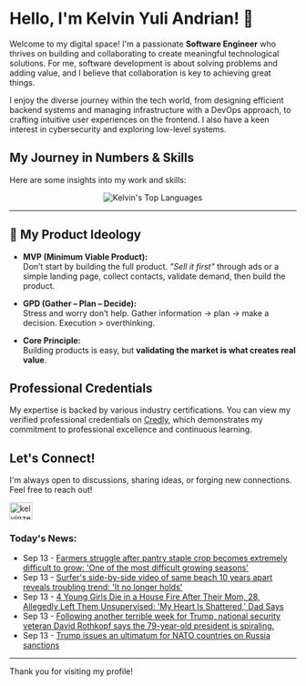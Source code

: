 # Hello, I'm Kelvin Yuli Andrian! 👋

Welcome to my digital space! I'm a passionate **Software Engineer** who thrives on building and collaborating to create meaningful technological solutions. For me, software development is about solving problems and adding value, and I believe that collaboration is key to achieving great things.

I enjoy the diverse journey within the tech world, from designing efficient backend systems and managing infrastructure with a DevOps approach, to crafting intuitive user experiences on the frontend. I also have a keen interest in cybersecurity and exploring low-level systems.

## My Journey in Numbers & Skills

Here are some insights into my work and skills:

<p align="center">
  <img src="https://github-readme-stats.vercel.app/api/top-langs/?username=kelvinzer0&layout=compact&theme=radical" alt="Kelvin's Top Languages" />
</p>

---

## 🚀 My Product Ideology

- **MVP (Minimum Viable Product):**  
  Don’t start by building the full product. *"Sell it first"* through ads or a simple landing page, collect contacts, validate demand, then build the product.

- **GPD (Gather – Plan – Decide):**  
  Stress and worry don’t help. Gather information → plan → make a decision. Execution > overthinking.

- **Core Principle:**  
  Building products is easy, but **validating the market is what creates real value**.

## Professional Credentials

My expertise is backed by various industry certifications. You can view my verified professional credentials on [Credly](https://www.credly.com/users/kelvin-yuli-andrian/badges), which demonstrates my commitment to professional excellence and continuous learning.

## Let's Connect!

I'm always open to discussions, sharing ideas, or forging new connections. Feel free to reach out!

<p align="left">
    <a href="https://linkedin.com/in/kelvinzero" target="blank"><img align="center" src="https://cdn.jsdelivr.net/npm/simple-icons@3.0.1/icons/linkedin.svg" alt="kelvinzero" height="30" width="40" /></a>
</p>

### Today's News:

<!-- feed start -->
- Sep 13 - [Farmers struggle after pantry staple crop becomes extremely difficult to grow: 'One of the most difficult growing seasons'](https://www.yahoo.com/news/articles/farmers-struggle-pantry-staple-crop-235500653.html)
- Sep 13 - [Surfer's side-by-side video of same beach 10 years apart reveals troubling trend: 'It no longer holds'](https://www.yahoo.com/news/articles/surfers-side-side-video-same-230000475.html)
- Sep 13 - [4 Young Girls Die in a House Fire After Their Mom, 28, Allegedly Left Them Unsupervised: 'My Heart Is Shattered,' Dad Says](https://www.yahoo.com/news/articles/4-young-girls-die-house-200056066.html)
- Sep 13 - [Following another terrible week for Trump, national security veteran David Rothkopf says the 79-year-old president is spiraling.](https://www.yahoo.com/news/videos/following-another-terrible-week-trump-190426213.html)
- Sep 13 - [Trump issues an ultimatum for NATO countries on Russia sanctions](https://www.yahoo.com/news/articles/trump-issues-ultimatum-nato-countries-143247386.html)
<!-- feed end -->

---

Thank you for visiting my profile!
